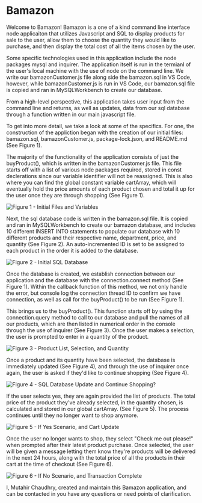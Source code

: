 # Bamazon

Welcome to Bamazon! Bamazon is a one of a kind command line interface node applicaiton that utilizes Javascript and SQL to display products for sale to the user, allow them to choose the quantity they would like to purchase, and then display the total cost of all the items chosen by the user. 

Some specific technologies used in this application include the node packages mysql and inquirer. The application itself is run in the termianl of the user's local machine with the use of node on the command line. We write our bamazonCustomer.js file along side the bamazon.sql in VS Code, however, while bamazonCustomer.js is run in VS Code, our bamazon.sql file is copied and ran in MySQLWorkbench to create our database. 

From a high-level perspective, this application takes user input from the command line and returns, as well as updates, data from our sql database through a function written in our main javascript file. 

To get into more detail, we take a look at some of the specifics. For one, the construction of the appliction began with the creation of our initial files: bamazon.sql, bamazonCustomer.js, package-lock.json, and README.md (See Figure 1).

The majority of the functionality of the application consists of just the buyProduct(), which is written in the bamazonCustomer.js file. This file starts off with a list of various node packages required, stored in const declerations since our variable identifier will not be reassigned. This is also where you can find the global constant variable cartArray, which will eventually hold the price amounts of each product chosen and total it up for the user once they are through shopping (See Figure 1).

![Figure 1 - Initial Files and Variables]()

Next, the sql database code is written in the bamazon.sql file. It is copied and ran in MySQLWorkbench to create our bamazon database, and includes 10 different INSERT INTO statements to populate our database with 10 different products and their respective name, department, price, and quantity (See Figure 2). An auto-incremented ID is set to be assigned to each product in the order it is added to the database.

![Figure 2 - Initial SQL Database]()

Once the database is created, we establish connection between our application and the database with the connection.connect method (See Figure 1). Within the callback function of this method, we not only handle the error, but console log the connection thread ID to confirm we have connection, as well as call for the buyProduct() to be run (See Figure 1).

This brings us to the buyProduct(). This function starts off by using the connection.query method to call to our database and pull the names of all our products, which are then listed in numerical order in the console through the use of inquirer (See Figure 3). Once the user makes a selection, the user is prompted to enter in a quantity of the product. 

![Figure 3 - Product List, Selection, and Quantity ]()


Once a product and its quantity have been selected, the database is immediately updated (See Figure 4), and through the use of inquirer once again, the user is asked if they'd like to continue shopping (See Figure 4). 

![Figure 4 - SQL Database Update and Continue Shopping?]()


If the user selects yes, they are again provided the list of products. The total price of the product they've already selected, in the quantity chosen, is calculated and stored in our global cartArray. (See Figure 5). The process continues until they no longer want to shop anymore.

![Figure 5 - If Yes Scenario, and Cart Update]()


Once the user no longer wants to shop, they select "Check me out please!" when prompted after their latest product purchase. Once selected, the user will be given a message letting them know they're products will be delivered in the next 24 hours, along with the total price of all the products in their cart at the time of checkout (See Figure 6).

![Figure 6 - If No Scenario, and Transaction Complete]()


I, Mutahir Chaudhry, created and maintain this Bamazon application, and can be contacted in you have any questions or need points of clarification. 

